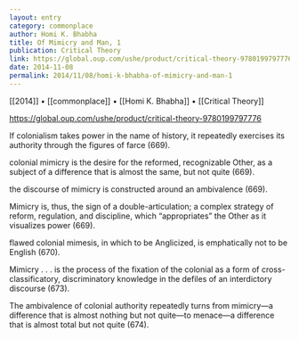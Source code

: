 ```yaml
---
layout: entry
category: commonplace
author: Homi K. Bhabha
title: Of Mimicry and Man, 1
publication: Critical Theory
link: https://global.oup.com/ushe/product/critical-theory-9780199797776
date: 2014-11-08
permalink: 2014/11/08/homi-k-bhabha-of-mimicry-and-man-1
---
```


[[2014]] • [[commonplace]] • [[Homi K. Bhabha]] • [[Critical Theory]]

https://global.oup.com/ushe/product/critical-theory-9780199797776

If colonialism takes power in the name of history, it repeatedly exercises its authority through the figures of farce (669).

colonial mimicry is the desire for the reformed, recognizable Other, as a subject of a difference that is almost the same, but not quite (669).

the discourse of mimicry is constructed around an ambivalence (669).

Mimicry is, thus, the sign of a double-articulation; a complex strategy of reform, regulation, and discipline, which “appropriates” the Other as it visualizes power (669).

flawed colonial mimesis, in which to be Anglicized, is emphatically not to be English (670).

Mimicry . . . is the process of the fixation of the colonial as a form of cross-classificatory, discriminatory knowledge in the defiles of an interdictory discourse (673).

The ambivalence of colonial authority repeatedly turns from mimicry—a difference that is almost nothing but not quite—to menace—a difference that is almost total but not quite (674).

